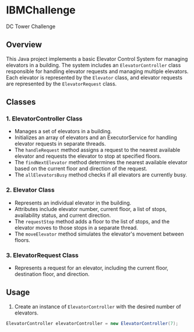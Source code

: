 # IBMChallenge
DC Tower Challenge

## Overview

This Java project implements a basic Elevator Control System for managing elevators in a building. The system includes an `ElevatorController` class responsible for handling elevator requests and managing multiple elevators. Each elevator is represented by the `Elevator` class, and elevator requests are represented by the `ElevatorRequest` class.

## Classes

### 1. ElevatorController Class

- Manages a set of elevators in a building.
- Initializes an array of elevators and an ExecutorService for handling elevator requests in separate threads.
- The `handleRequest` method assigns a request to the nearest available elevator and requests the elevator to stop at specified floors.
- The `findNextElevator` method determines the nearest available elevator based on the current floor and direction of the request.
- The `allElevatorsBusy` method checks if all elevators are currently busy.

### 2. Elevator Class

- Represents an individual elevator in the building.
- Attributes include elevator number, current floor, a list of stops, availability status, and current direction.
- The `requestStop` method adds a floor to the list of stops, and the elevator moves to those stops in a separate thread.
- The `moveElevator` method simulates the elevator's movement between floors.

### 3. ElevatorRequest Class

- Represents a request for an elevator, including the current floor, destination floor, and direction.

## Usage

1. Create an instance of `ElevatorController` with the desired number of elevators.

```java
ElevatorController elevatorController = new ElevatorController(7);
